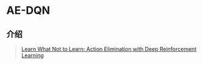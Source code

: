 # AE-DQN

## 介绍

> [Learn What Not to Learn: Action Elimination with Deep Reinforcement Learning](https://arxiv.org/abs/1809.02121)



